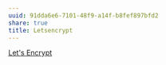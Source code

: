 ```yaml
---
uuid: 91dda6e6-7101-48f9-a14f-b8fef897bfd2
share: true
title: Letsencrypt
---
```

[Let's Encrypt](https://letsencrypt.org/)